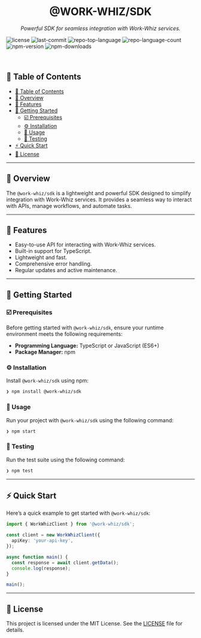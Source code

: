 <div align="center" style="position: relative;">
<h1>@WORK-WHIZ/SDK</h1>
<p align="center">
 <em>Powerful SDK for seamless integration with Work-Whiz services.</em>
</p>
<p align="left">
 <img src="https://img.shields.io/github/license/iamkabelomoobi/work-whiz-sdk?style=default&logo=opensourceinitiative&logoColor=white&color=0080ff" alt="license">
 <img src="https://img.shields.io/github/last-commit/iamkabelomoobi/work-whiz-sdk?style=default&logo=git&logoColor=white&color=0080ff" alt="last-commit">
 <img src="https://img.shields.io/github/languages/top/iamkabelomoobi/work-whiz-sdk?style=default&color=0080ff" alt="repo-top-language">
 <img src="https://img.shields.io/github/languages/count/iamkabelomoobi/work-whiz-sdk?style=default&color=0080ff" alt="repo-language-count">
 <img src="https://img.shields.io/npm/v/@work-whiz/sdk?style=default&color=CB3837" alt="npm-version">
 <img src="https://img.shields.io/npm/dm/@work-whiz/sdk?style=default&color=CB3837" alt="npm-downloads">
</p>
</div>
<br clear="right">

## 🔗 Table of Contents

- [🔗 Table of Contents](#-table-of-contents)
- [📍 Overview](#-overview)
- [👾 Features](#-features)
- [🚀 Getting Started](#-getting-started)
	- [☑️ Prerequisites](#️-prerequisites)
	- [⚙️ Installation](#️-installation)
	- [🤖 Usage](#-usage)
	- [🧪 Testing](#-testing)
- [⚡ Quick Start](#-quick-start)
- [📄 License](#-license)

---

## 📍 Overview

The `@work-whiz/sdk` is a lightweight and powerful SDK designed to simplify integration with Work-Whiz services. It provides a seamless way to interact with APIs, manage workflows, and automate tasks.

---

## 👾 Features

- Easy-to-use API for interacting with Work-Whiz services.
- Built-in support for TypeScript.
- Lightweight and fast.
- Comprehensive error handling.
- Regular updates and active maintenance.

---

## 🚀 Getting Started

### ☑️ Prerequisites

Before getting started with `@work-whiz/sdk`, ensure your runtime environment meets the following requirements:

- **Programming Language:** TypeScript or JavaScript (ES6+)
- **Package Manager:** npm

### ⚙️ Installation

Install `@work-whiz/sdk` using npm:

```sh
❯ npm install @work-whiz/sdk
```

### 🤖 Usage

Run your project with `@work-whiz/sdk` using the following command:

```sh
❯ npm start
```

### 🧪 Testing

Run the test suite using the following command:

```sh
❯ npm test
```

---

## ⚡ Quick Start

Here’s a quick example to get started with `@work-whiz/sdk`:

```typescript
import { WorkWhizClient } from '@work-whiz/sdk';

const client = new WorkWhizClient({
  apiKey: 'your-api-key',
});

async function main() {
  const response = await client.getData();
  console.log(response);
}

main();
```

--- 
## 📄 License

This project is licensed under the MIT License. See the [LICENSE](./LICENSE) file for details.

